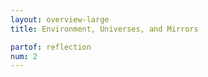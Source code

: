 ```yaml
---
layout: overview-large
title: Environment, Universes, and Mirrors

partof: reflection
num: 2
---
```

